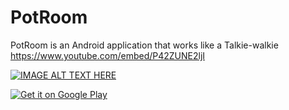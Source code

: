 # PotRoom
PotRoom is an Android application that works like a Talkie-walkie
https://www.youtube.com/embed/P42ZUNE2ljI

[![IMAGE ALT TEXT HERE](http://i3.ytimg.com/vi/P42ZUNE2ljI/hqdefault.jpg)](https://www.youtube.com/watch?v=P42ZUNE2ljI)




<a href='https://play.google.com/store/apps/details?id=com.squalala.talkiewalkie&pcampaignid=MKT-Other-global-all-co-prtnr-py-PartBadge-Mar2515-1'><img alt='Get it on Google Play' src='https://play.google.com/intl/en_us/badges/images/generic/en_badge_web_generic.png'/></a>
